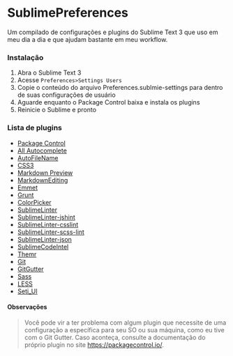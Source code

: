 # SublimePreferences

Um compilado de configurações e plugins do Sublime Text 3 que uso em meu dia a dia e que ajudam bastante em meu workflow.

### Instalação

1. Abra o Sublime Text 3
2. Acesse `Preferences>Settings Users`
3. Copie o conteúdo do arquivo Preferences.sublmie-settings para dentro de suas configurações de usuário
4. Aguarde enquanto o Package Control baixa e instala os plugins
5. Reinicie o Sublime e pronto

### Lista de plugins

 - [Package Control](https://packagecontrol.io/) 
 - [All Autocomplete](https://packagecontrol.io/packages/All%20Autocomplete)
 - [AutoFileName](https://packagecontrol.io/packages/AutoFileName)
 - [CSS3](https://packagecontrol.io/packages/CSS3)
 - [Markdown Preview](https://packagecontrol.io/packages/Markdown%20Preview)
 - [MarkdownEditing](https://packagecontrol.io/packages/MarkdownEditing)
 - [Emmet](https://packagecontrol.io/packages/Emmet)
 - [Grunt](https://packagecontrol.io/packages/Grunt)
 - [ColorPicker](https://packagecontrol.io/packages/ColorPicker)
 - [SublimeLinter](https://packagecontrol.io/packages/SublimeLinter)
 - [SublimeLinter-jshint](https://packagecontrol.io/packages/SublimeLinter-jshint)
 - [SublimeLinter-csslint](https://packagecontrol.io/packages/SublimeLinter-csslint)
 - [SublimeLinter-scss-lint](https://packagecontrol.io/packages/SublimeLinter-contrib-scss-lint)
 - [SublimeLinter-json](https://packagecontrol.io/packages/SublimeLinter-json)
 - [SublimeCodeIntel](https://packagecontrol.io/packages/SublimeCodeIntel)
 - [Themr](https://packagecontrol.io/packages/Themr)
 - [Git](https://packagecontrol.io/packages/Git)
 - [GitGutter](https://packagecontrol.io/packages/GitGutter)
 - [Sass](https://packagecontrol.io/packages/Sass)
 - [LESS](https://packagecontrol.io/packages/LESS)
 - [Seti_UI](https://packagecontrol.io/packages/Seti_UI)

#### Observações
> Você pode vir a ter problema com algum plugin que necessite de uma configuração a específica para seu SO ou sua máquina, como eu tive com o Git Gutter. Caso aconteça, consulte a documentação do próprio plugin no site https://packagecontrol.io/.
